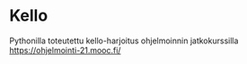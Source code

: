 # Kello
Pythonilla toteutettu kello-harjoitus ohjelmoinnin jatkokurssilla https://ohjelmointi-21.mooc.fi/
